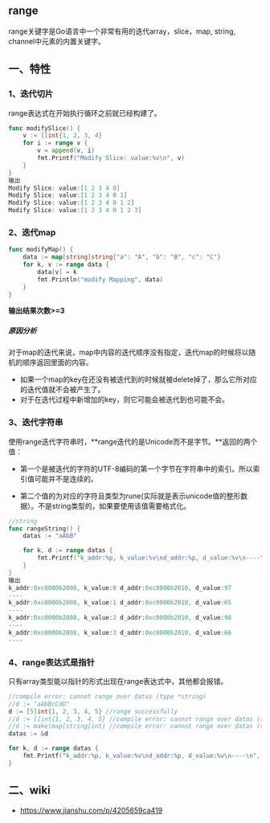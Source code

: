 ## range
range关键字是Go语言中一个非常有用的迭代array，slice，map, string, channel中元素的内置关键字。

## 一、特性
### 1、迭代切片
range表达式在开始执行循环之前就已经构建了。
```go
func modifySlice() {
    v := []int{1, 2, 3, 4}
    for i := range v {
        v = append(v, i)
        fmt.Printf("Modify Slice: value:%v\n", v)
    }
}
输出
Modify Slice: value:[1 2 3 4 0]
Modify Slice: value:[1 2 3 4 0 1]
Modify Slice: value:[1 2 3 4 0 1 2]
Modify Slice: value:[1 2 3 4 0 1 2 3]
```
### 2、迭代map
```go
func modifyMap() {
    data := map[string]string{"a": "A", "b": "B", "c": "C"}
    for k, v := range data {
        data[v] = k
        fmt.Println("modify Mapping", data)
    }
}
```
**输出结果次数>=3**

##### 原因分析
对于map的迭代来说，map中内容的迭代顺序没有指定，迭代map的时候将以随机的顺序返回里面的内容。

* 如果一个map的key在还没有被迭代到的时候就被delete掉了，那么它所对应的迭代值就不会被产生了。
* 对于在迭代过程中新增加的key，则它可能会被迭代到也可能不会。

### 3、迭代字符串
使用range迭代字符串时，**range迭代的是Unicode而不是字节。**返回的两个值：
* 第一个是被迭代的字符的UTF-8编码的第一个字节在字符串中的索引。所以索引值可能并不是连续的。

* 第二个值的为对应的字符且类型为rune(实际就是表示unicode值的整形数据）。不是string类型的，如果要使用该值需要格式化。

```go
//string
func rangeString() {
    datas := "aAbB"

    for k, d := range datas {
        fmt.Printf("k_addr:%p, k_value:%v\nd_addr:%p, d_value:%v\n----\n", &k, k, &d, d)
    }
}
输出
k_addr:0xc0000b2008, k_value:0 d_addr:0xc0000b2010, d_value:97
----
k_addr:0xc0000b2008, k_value:1 d_addr:0xc0000b2010, d_value:65
----
k_addr:0xc0000b2008, k_value:2 d_addr:0xc0000b2010, d_value:98
----
k_addr:0xc0000b2008, k_value:3 d_addr:0xc0000b2010, d_value:66
----
```

### 4、range表达式是指针
只有array类型能以指针的形式出现在range表达式中，其他都会报错。

```go
//compile error: cannot range over datas (type *string)
//d := "aAbBcCdD"
d := [5]int{1, 2, 3, 4, 5} //range successfully
//d := []int{1, 2, 3, 4, 5} //compile error: cannot range over datas (type *[]int)
//d := make(map[string]int) //compile error: cannot range over datas (type *map[string]int)
datas := &d

for k, d := range datas {
    fmt.Printf("k_addr:%p, k_value:%v\nd_addr:%p, d_value:%v\n----\n", &k, k, &d, d)
}
```
 
## 二、wiki 
* https://www.jianshu.com/p/4205659ca419
